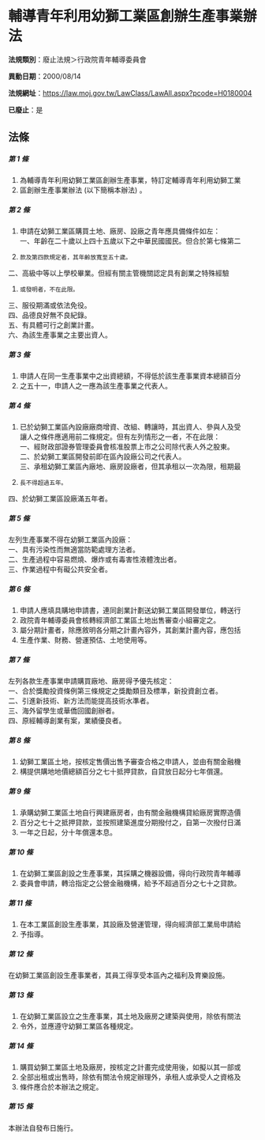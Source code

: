 # 輔導青年利用幼獅工業區創辦生產事業辦法

**法規類別**：廢止法規＞行政院青年輔導委員會

**異動日期**：2000/08/14  

**法規網址**：https://law.moj.gov.tw/LawClass/LawAll.aspx?pcode=H0180004

**已廢止**：是



## 法條
##### 第 1 條
1. 為輔導青年利用幼獅工業區創辦生產事業，特訂定輔導青年利用幼獅工業
1. 區創辦生產事業辦法 (以下簡稱本辦法) 。

##### 第 2 條
1. 申請在幼獅工業區購買土地、廠房、設廠之青年應具備條件如左：  
一、年齡在二十歲以上四十五歲以下之中華民國國民。但合於第七條第二
1.     款及第四款規定者，其年齡放寬至五十歲。  
二、高級中等以上學校畢業。但經有關主管機關認定具有創業之特殊經驗
1.     或發明者，不在此限。  
三、服役期滿或依法免役。  
四、品德良好無不良紀錄。  
五、有具體可行之創業計畫。  
六、為該生產事業之主要出資人。

##### 第 3 條
1. 申請人在同一生產事業中之出資總額，不得低於該生產事業資本總額百分
1. 之五十一，申請人之一應為該生產事業之代表人。

##### 第 4 條
1. 已於幼獅工業區內設廠廠商增資、改組、轉讓時，其出資人、參與人及受  
讓人之條件應適用前二條規定。但有左列情形之一者，不在此限：  
一、經財政部證券管理委員會核准股票上市之公司除代表人外之股東。  
二、於幼獅工業區開發前即在區內設廠公司之代表人。  
三、承租幼獅工業區內廠地、廠房設廠者，但其承租以一次為限，租期最
1.     長不得超過五年。  
四、於幼獅工業區設廠滿五年者。

##### 第 5 條
左列生產事業不得在幼獅工業區內設廠：  
一、具有污染性而無適當防範處理方法者。  
二、生產過程中容易燃燒、爆炸或有毒害性液體洩出者。  
三、作業過程中有礙公共安全者。  

##### 第 6 條
1. 申請人應填具購地申請書，連同創業計劃送幼獅工業區開發單位，轉送行
1. 政院青年輔導委員會核轉經濟部工業區土地出售審查小組審定之。
1. 屬分期計畫者，除應敘明各分期之計畫內容外，其創業計畫內容，應包括
1. 生產作業、財務、營運預估、土地使用等。

##### 第 7 條
左列各款生產事業申請購買廠地、廠房得予優先核定：  
一、合於獎勵投資條例第三條規定之獎勵類目及標準，新投資創立者。  
二、引進新技術、新方法而能提高技術水準者。  
三、海外留學生或華僑回國創辦者。  
四、原經輔導創業有案，業績優良者。  

##### 第 8 條
1. 幼獅工業區土地，按核定售價出售予審查合格之申請人，並由有關金融機
1. 構提供購地地價總額百分之七十抵押貸款，自貸放日起分七年償還。

##### 第 9 條
1. 承購幼獅工業區土地自行興建廠房者，由有關金融機構貸給廠房實際造價
1. 百分之七十之抵押貸款，並按照建築進度分期撥付之，自第一次撥付日滿
1. 一年之日起，分十年償還本息。

##### 第 10 條
1. 在幼獅工業區創設之生產事業，其採購之機器設備，得向行政院青年輔導
1. 委員會申請，轉洽指定之公營金融機構，給予不超過百分之七十之貸款。

##### 第 11 條
1. 在本工業區創設生產事業，其設廠及營運管理，得向經濟部工業局申請給
1. 予指導。

##### 第 12 條
在幼獅工業區創設生產事業者，其員工得享受本區內之福利及育樂設施。

##### 第 13 條
1. 在幼獅工業區設立之生產事業，其土地及廠房之建築與使用，除依有關法
1. 令外，並應遵守幼獅工業區各種規定。

##### 第 14 條
1. 購買幼獅工業區土地及廠房，按核定之計畫完成使用後，如擬以其一部或
1. 全部出租或出售時，除依有關法令規定辦理外，承租人或承受人之資格及
1. 條件應合於本辦法之規定。

##### 第 15 條
本辦法自發布日施行。


